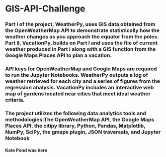 # GIS-API-Challenge
### Part I of the project, WeatherPy, uses GIS data obtained from the OpenWeatherMap API to demonstrate statistically how the weather changes as you approach the equator from the poles. Part II, VacationPy, builds on Part I and uses the file of current weather produced in Part I along with a GIS function from the Google Maps Places API to plan a vacation.

### API keys for OpenWeatherMap and Google Maps are required to run the Jupyter Notebooks. WeatherPy outputs a log of weather retrieved for each city and a series of figures from the regression analysis. VacationPy includes an interactive web map of gardens located near cities that meet ideal weather criteria.

### The project utilizes the following data analytics tools and methodologies:The OpenWeatherMap API, the Google Maps Places API, the citipy library, Python, Pandas, Matplotlib, NumPy, SciPy, the gmaps plugin, JSON traversals, and Jupyter Notebook



#### Kate Pond was here

